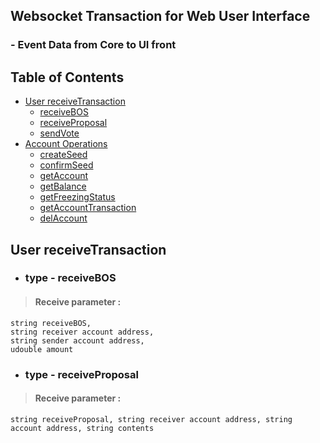 ## Websocket Transaction for Web User Interface 
### - Event Data from Core to UI front

## Table of Contents

  - [User receiveTransaction](#user-receivetransaction)
    - [receiveBOS](#type---receivebos)
    - [receiveProposal](#type---receiveproposal)
    - [sendVote](#sendvote)
  - [Account Operations](#account-operations)
    - [createSeed](#createseed)
    - [confirmSeed](#confirmseed)
    - [getAccount](#getaccount)
    - [getBalance](#getbalance)
    - [getFreezingStatus](#getfreezingstatus)
    - [getAccountTransaction](#getaccounttransaction)
    - [delAccount](#delaccount)
 

## User receiveTransaction

- ### type - receiveBOS

>#### Receive parameter :
```
string receiveBOS, 
string receiver account address, 
string sender account address, 
udouble amount
```

- ### type - receiveProposal

>#### Receive parameter :
```
string receiveProposal, string receiver account address, string account address, string contents
```

